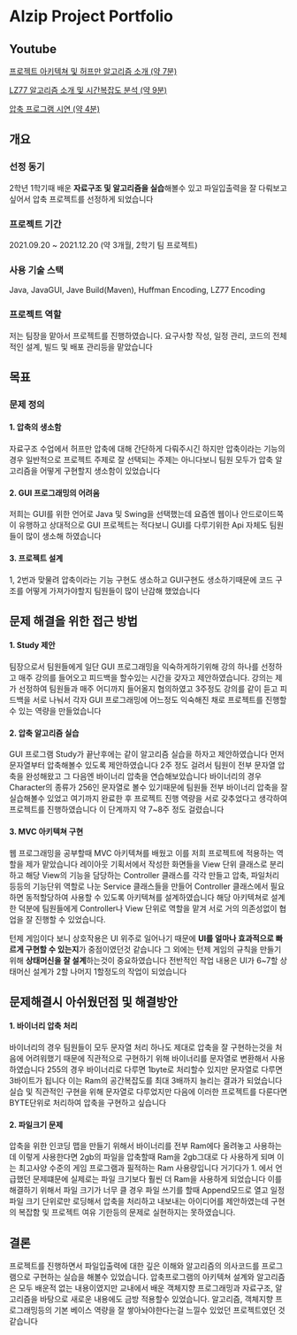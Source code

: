 # Alzip Project Portfolio

## Youtube
[프로젝트 아키텍쳐 및 허프만 알고리즘 소개 (약 7분)](https://www.youtube.com/watch?v=Jz10hZ6JuMo&)

[LZ77 알고리즘 소개 및 시간복잡도 분석 (약 9분)](https://www.youtube.com/watch?v=woR0gj9tdQc)

[압축 프로그램 시연 (약 4분)](https://www.youtube.com/watch?v=XePezKhsy8M)

## 개요

### 선정 동기

2학년 1학기때 배운 **자료구조 및 알고리즘을 실습**해볼수 있고 파일입출력을 잘 다뤄보고 싶어서 압축 프로젝트를 선정하게 되었습니다

### 프로젝트 기간

2021.09.20 ~ 2021.12.20 (약 3개월, 2학기 팀 프로젝트)

### 사용 기술 스택

Java, JavaGUI, Jave Build(Maven), Huffman Encoding, LZ77 Encoding


### 프로젝트 역할

저는 팀장을 맡아서 프로젝트를 진행하였습니다. 요구사항 작성, 일정 관리, 코드의 전체적인 설계, 빌드 및 배포 관리등을 맡았습니다

## 목표

### 문제 정의

#### 1. 압축의 생소함

자료구조 수업에서 허프만 압축에 대해 간단하게 다뤄주시긴 하지만 압축이라는 기능의 경우 일반적으로 프로젝트 주제로 잘 선택되는 주제는 아니다보니 팀원 모두가 압축 알고리즘을 어떻게 구현할지 생소함이 있었습니다

#### 2. GUI 프로그래밍의 어려움

저희는 GUI를 위한 언어로 Java 및 Swing을 선택했는데 요즘엔 웹이나 안드로이드쪽이 유행하고 상대적으로 GUI 프로젝트는 적다보니 GUI를 다루기위한 Api 자체도 팀원들이 많이 생소해 하였습니다

#### 3. 프로젝트 설계

1, 2번과 맞물려 압축이라는 기능 구현도 생소하고 GUI구현도 생소하기때문에 코드 구조를 어떻게 가져가야할지 팀원들이 많이 난감해 했었습니다 

## 문제 해결을 위한 접근 방법

#### 1. Study 제안

팀장으로서 팀원들에게 일단 GUI 프로그래밍을 익숙하게하기위해 강의 하나를 선정하고 매주 강의를 들어오고 피드백을 할수있는 시간을 갖자고 제안하였습니다. 강의는 제가 선정하여 팀원들과 매주 어디까지 들어올지 협의하였고 3주정도 강의를 같이 듣고 피드백을 서로 나눠서 각자 GUI 프로그래밍에 어느정도 익숙해진 채로 프로젝트를 진행할수 있는 역량을 만들었습니다

#### 2. 압축 알고리즘 실습

GUI 프로그램 Study가 끝난후에는 같이 알고리즘 실습을 하자고 제안하였습니다 먼저 문자열부터 압축해볼수 있도록 제안하였습니다 2주 정도 걸려서 팀원이 전부 문자열 압축을 완성해왔고 그 다음엔 바이너리 압축을 연습해보았습니다 바이너리의 경우 Character의 종류가 256인 문자열로 볼수 있기때문에 팀원들 전부 바이너리 압축을 잘 실습해볼수 있었고 여기까지 완료한 후 프로젝트 진행 역량을 서로 갖추었다고 생각하여 프로젝트를 진행하였습니다 이 단계까지 약 7~8주 정도 걸렸습니다

#### 3. MVC 아키텍쳐 구현

웹 프로그래밍을 공부할때 MVC 아키텍쳐를 배웠고 이를 저희 프로젝트에 적용하는 역할을 제가 맡았습니다 레이아웃 기획서에서 작성한 화면들을 View 단위 클래스로 분리하고 해당 View의 기능을 담당하는 Controller 클래스를 각각 만들고 압축, 파일처리 등등의 기능단위 역할로 나눈 Service 클래스들을 만들어 Controller 클래스에서 필요하면 동적할당하여 사용할 수 있도록 아키텍쳐를 설계하였습니다 해당 아키텍쳐로 설계한 덕분에 팀원들에게 Controller나 View 단위로 역할을 맡겨 서로 거의 의존성없이 협업을 잘 진행할 수 있었습니다.

턴제 게임이다 보니 상호작용은 UI 위주로 일어나기 때문에 **UI를 얼마나 효과적으로 빠르게 구현할 수 있는지**가 중점이였던것 같습니다 그 외에는 턴제 게임의 규칙을 만들기 위해 **상태머신을
잘 설계**하는것이 중요하였습니다 전반적인 작업 내용은 UI가 6~7할 상태머신 설계가 2할 나머지 1할정도의 작업이 되었습니다

## 문제해결시 아쉬웠던점 및 해결방안

#### 1. 바이너리 압축 처리

바이너리의 경우 팀원들이 모두 문자열 처리 하나도 제대로 압축을 잘 구현하는것을 처음에 어려워했기 때문에 직관적으로 구현하기 위해 바이너리를 문자열로 변환해서 사용하였습니다 255의 경우 바이너리로 다루면 1byte로 처리할수 있지만 문자열로 다루면 3바이트가 됩니다 이는 Ram의 공간복잡도를 최대 3배까지 늘리는 결과가 되었습니다 실습 및 직관적인 구현을 위해 문자열로 다루었지만 다음에 이러한 프로젝트를 다룬다면 BYTE단위로 처리하여 압축을 구현하고 싶습니다

#### 2. 파일크기 문제 

압축을 위한 인코딩 맵을 만들기 위해서 바이너리를 전부 Ram에다 올려놓고 사용하는데 이렇게 사용한다면 2gb의 파일을 압축할때 Ram을 2gb그대로 다 사용하게 되며 이는 최고사양 수준의 게임 프로그램과 필적하는 Ram 사용량입니다 거기다가 1. 에서 언급했던 문제떄문에 실제로는 파일 크기보다 훨씬 더 Ram을 사용하게 되었습니다 이를 해결하기 위해서 파일 크기가 너무 클 경우 파일 쓰기를 할때 Append모드로 열고 일정 파일 크기 단위로만 로딩해서 압축을 처리하고 내보내는 아이디어를 제안하였는데 구현의 복잡함 및 프로젝트 여유 기한등의 문제로 실현하지는 못하였습니다. 

## 결론

프로젝트를 진행하면서 파일입출력에 대한 깊은 이해와 알고리즘의 의사코드를 프로그램으로 구현하는 실습을 해볼수 있었습니다. 압축프로그램의 아키텍쳐 설계와 알고리즘은 모두 배운적 없는 내용이였지만 교내에서 배운 객체지향 프로그래밍과 자료구조, 알고리즘을 바탕으로 새로운 내용에도 금방 적용할수 있었습니다. 알고리즘, 객체지향 프로그래밍등의 기본 베이스 역량을 잘 쌓아놔야한다는걸 느낄수 있었던 프로젝트였던 것 같습니다



